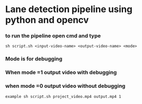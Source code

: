 # Lane detection pipeline using python and opencv

### to run the pipeline open cmd and type

    sh script.sh <input-video-name> <output-video-name> <mode>
    
### Mode is for debugging 
### When mode =1 output video with debugging
### when mode =0 output video without debugging

    example sh script.sh project_video.mp4 output.mp4 1
  
    
